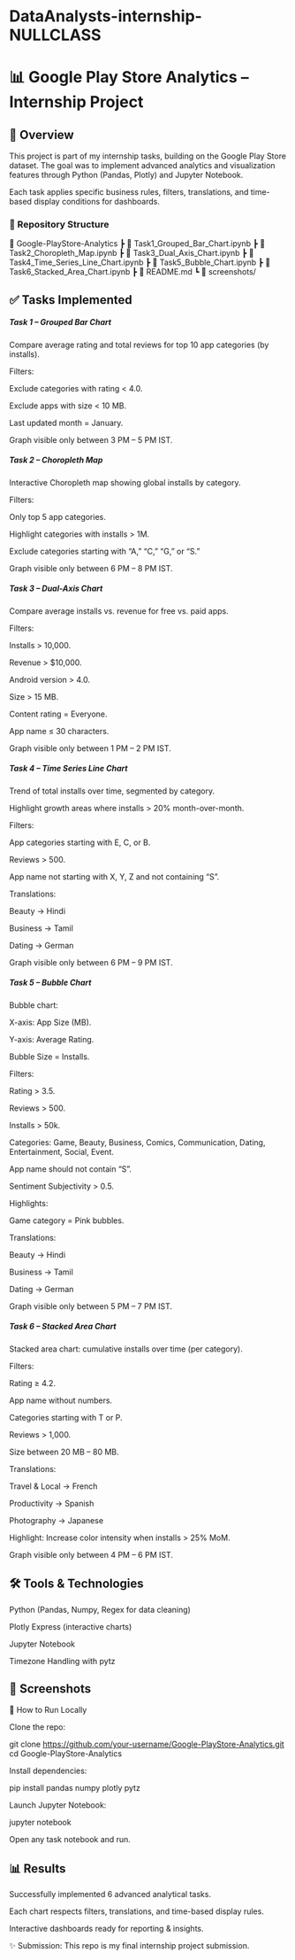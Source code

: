# DataAnalysts-internship-NULLCLASS

# 📊 Google Play Store Analytics – Internship Project
## 📘 Overview

This project is part of my internship tasks, building on the Google Play Store dataset.
The goal was to implement advanced analytics and visualization features through Python (Pandas, Plotly) and Jupyter Notebook.

Each task applies specific business rules, filters, translations, and time-based display conditions for dashboards.

### 📂 Repository Structure
📁 Google-PlayStore-Analytics
 ┣ 📄 Task1_Grouped_Bar_Chart.ipynb
 ┣ 📄 Task2_Choropleth_Map.ipynb
 ┣ 📄 Task3_Dual_Axis_Chart.ipynb
 ┣ 📄 Task4_Time_Series_Line_Chart.ipynb
 ┣ 📄 Task5_Bubble_Chart.ipynb
 ┣ 📄 Task6_Stacked_Area_Chart.ipynb
 ┣ 📄 README.md
 ┗ 📂 screenshots/

## ✅ Tasks Implemented
##### Task 1 – Grouped Bar Chart

Compare average rating and total reviews for top 10 app categories (by installs).

Filters:

Exclude categories with rating < 4.0.

Exclude apps with size < 10 MB.

Last updated month = January.

Graph visible only between 3 PM – 5 PM IST.

##### Task 2 – Choropleth Map

Interactive Choropleth map showing global installs by category.

Filters:

Only top 5 app categories.

Highlight categories with installs > 1M.

Exclude categories starting with “A,” “C,” “G,” or “S.”

Graph visible only between 6 PM – 8 PM IST.

##### Task 3 – Dual-Axis Chart

Compare average installs vs. revenue for free vs. paid apps.

Filters:

Installs > 10,000.

Revenue > $10,000.

Android version > 4.0.

Size > 15 MB.

Content rating = Everyone.

App name ≤ 30 characters.

Graph visible only between 1 PM – 2 PM IST.

##### Task 4 – Time Series Line Chart

Trend of total installs over time, segmented by category.

Highlight growth areas where installs > 20% month-over-month.

Filters:

App categories starting with E, C, or B.

Reviews > 500.

App name not starting with X, Y, Z and not containing “S”.

Translations:

Beauty → Hindi

Business → Tamil

Dating → German

Graph visible only between 6 PM – 9 PM IST.

##### Task 5 – Bubble Chart

Bubble chart:

X-axis: App Size (MB).

Y-axis: Average Rating.

Bubble Size = Installs.

Filters:

Rating > 3.5.

Reviews > 500.

Installs > 50k.

Categories: Game, Beauty, Business, Comics, Communication, Dating, Entertainment, Social, Event.

App name should not contain “S”.

Sentiment Subjectivity > 0.5.

Highlights:

Game category = Pink bubbles.

Translations:

Beauty → Hindi

Business → Tamil

Dating → German

Graph visible only between 5 PM – 7 PM IST.

##### Task 6 – Stacked Area Chart

Stacked area chart: cumulative installs over time (per category).

Filters:

Rating ≥ 4.2.

App name without numbers.

Categories starting with T or P.

Reviews > 1,000.

Size between 20 MB – 80 MB.

Translations:

Travel & Local → French

Productivity → Spanish

Photography → Japanese

Highlight: Increase color intensity when installs > 25% MoM.

Graph visible only between 4 PM – 6 PM IST.

## 🛠️ Tools & Technologies

Python (Pandas, Numpy, Regex for data cleaning)

Plotly Express (interactive charts)

Jupyter Notebook

Timezone Handling with pytz

## 📸 Screenshots



🚀 How to Run Locally

Clone the repo:

git clone https://github.com/your-username/Google-PlayStore-Analytics.git
cd Google-PlayStore-Analytics


Install dependencies:

pip install pandas numpy plotly pytz


Launch Jupyter Notebook:

jupyter notebook


Open any task notebook and run.

## 📊 Results

Successfully implemented 6 advanced analytical tasks.

Each chart respects filters, translations, and time-based display rules.

Interactive dashboards ready for reporting & insights.

✨ Submission: This repo is my final internship project submission.
